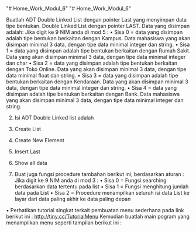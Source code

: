 "# Home_Work_Modul_6" 
"# Home_Work_Modul_6" 

Buatlah ADT Double Linked List dengan pointer Last yang menyimpan data tipe bentukan.
Double Linked List dengan pointer LAST. Data yang disimpan adalah:
  Jika digit ke 9 NIM anda di mod 5 :
    • Sisa 0 = data yang disimpan adalah tipe bentukan berkaitan dengan Kampus. Data
      mahasiswa yang akan disimpan minimal 3 data, dengan tipe data minimal integer
      dan string.
    • Sisa 1 = data yang disimpan adalah tipe bentukan berkaitan dengan Rumah Sakit.
      Data yang akan disimpan minimal 3 data, dengan tipe data minimal integer dan char
    • Sisa 2 = data yang disimpan adalah tipe bentukan berkaitan dengan Toko Online.
      Data yang akan disimpan minimal 3 data, dengan tipe data minimal float dan string.
    • Sisa 3 = data yang disimpan adalah tipe bentukan berkaitan dengan Kendaraan. Data
      yang akan disimpan minimal 3 data, dengan tipe data minimal integer dan string.
    • Sisa 4 = data yang disimpan adalah tipe bentukan berkaitan dengan Bank. Data
      mahasiswa yang akan disimpan minimal 3 data, dengan tipe data minimal integer
      dan string.

2. Isi ADT Double Linked list adalah
  1. Create List
  2. Create New Element
  3. Insert Last
  4. Show all data
 
3. Buat juga fungsi procedure tambahan berikut ini, berdasarkan aturan :
  Jika digit ke 9 NIM anda di mod 3 :
    • Sisa 0 = Fungsi searching berdasarkan data tertentu pada list
    • Sisa 1 = Fungsi menghitung jumlah data pada List
    • Sisa 2 = Procedure menampilkan seluruh isi data List ke layar dari data paling akhir
                ke data paling depan

• Perhatikan tutorial singkat terkait pembuatan menu sederhana pada link berikut ini :
http://tiny.cc/TutorialMenu
Kemudian buatlah main pogram yang menampilkan menu seperti tampilan berikut ini :
